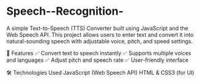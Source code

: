 # Speech--Recognition-
A simple Text-to-Speech (TTS) Converter built using JavaScript and the Web Speech API.
This project allows users to enter text and convert it into natural-sounding speech with adjustable voice, pitch, and speed settings.

🚀 Features
✅ Convert text to speech instantly
✅ Supports multiple voices and languages
✅ Adjust pitch and speech rate
✅ User-friendly interface


🛠️ Technologies Used
JavaScript (Web Speech API)
HTML & CSS3 (for UI)
